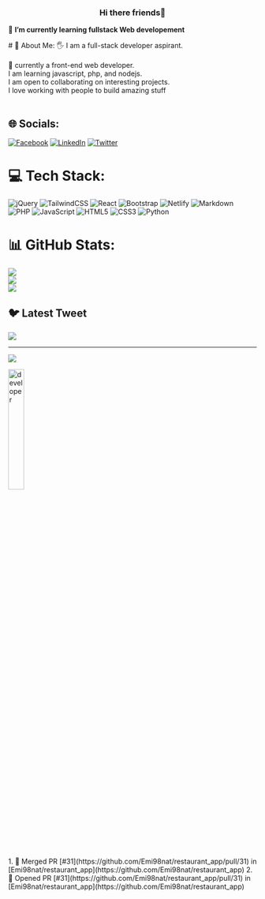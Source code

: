 <h3 align="center"> Hi there friends👋 </h3>
<p>
 🌱 <b>I’m currently learning fullstack Web developement</b> <br/>
 <p>
 # 💫 About Me:
🖐 I am a full-stack developer aspirant.<br><br>🎀 currently a front-end web developer.<br>I am learning javascript, php, and nodejs.<br>I am open to collaborating on interesting projects.<br>I love working with people to build amazing stuff<br><br>


## 🌐 Socials:
[![Facebook](https://img.shields.io/badge/Facebook-%231877F2.svg?logo=Facebook&logoColor=white)](https://facebook.com/https://www.facebook.com/profile.php?id=1000678656736) [![LinkedIn](https://img.shields.io/badge/LinkedIn-%230077B5.svg?logo=linkedin&logoColor=white)](https://linkedin.com/in/https://www.linkedin.com/in/emmanuel-ezulumike-15b97b215) [![Twitter](https://img.shields.io/badge/Twitter-%231DA1F2.svg?logo=Twitter&logoColor=white)](https://twitter.com/https://twitter.com/EmmanityEzulum1) 

# 💻 Tech Stack:
![jQuery](https://img.shields.io/badge/jquery-%230769AD.svg?style=for-the-badge&logo=jquery&logoColor=white) ![TailwindCSS](https://img.shields.io/badge/tailwindcss-%2338B2AC.svg?style=for-the-badge&logo=tailwind-css&logoColor=white) ![React](https://img.shields.io/badge/react-%2320232a.svg?style=for-the-badge&logo=react&logoColor=%2361DAFB) ![Bootstrap](https://img.shields.io/badge/bootstrap-%23563D7C.svg?style=for-the-badge&logo=bootstrap&logoColor=white) ![Netlify](https://img.shields.io/badge/netlify-%23000000.svg?style=for-the-badge&logo=netlify&logoColor=#00C7B7) ![Markdown](https://img.shields.io/badge/markdown-%23000000.svg?style=for-the-badge&logo=markdown&logoColor=white) ![PHP](https://img.shields.io/badge/php-%23777BB4.svg?style=for-the-badge&logo=php&logoColor=white) ![JavaScript](https://img.shields.io/badge/javascript-%23323330.svg?style=for-the-badge&logo=javascript&logoColor=%23F7DF1E) ![HTML5](https://img.shields.io/badge/html5-%23E34F26.svg?style=for-the-badge&logo=html5&logoColor=white) ![CSS3](https://img.shields.io/badge/css3-%231572B6.svg?style=for-the-badge&logo=css3&logoColor=white) ![Python](https://img.shields.io/badge/python-3670A0?style=for-the-badge&logo=python&logoColor=ffdd54)
# 📊 GitHub Stats:
![](https://github-readme-stats.vercel.app/api?username=Emi98nat&theme=dark&hide_border=false&include_all_commits=false&count_private=false)<br/>
![](https://github-readme-streak-stats.herokuapp.com/?user=Emi98nat&theme=dark&hide_border=false)<br/>
![](https://github-readme-stats.vercel.app/api/top-langs/?username=Emi98nat&theme=dark&hide_border=false&include_all_commits=false&count_private=false&layout=compact)

## 🐦 Latest Tweet
[![](https://gtce.itsvg.in/api?username=https://twitter.com/EmmanityEzulum1)](https://github.com/VishwaGauravIn/github-twitter-card-embed)

---
[![](https://visitcount.itsvg.in/api?id=Emi98nat&icon=0&color=0)](https://visitcount.itsvg.in)

<!-- Proudly created with GPRM ( https://gprm.itsvg.in ) -->
 <p>
<img width="25%" src="https://user-images.githubusercontent.com/84425318/190880587-c5aea438-efab-4213-b56f-5961a6a723ee.gif" alt="developer"
"/>
</p>
<!--START_SECTION:activity-->
1. 🎉 Merged PR [#31](https://github.com/Emi98nat/restaurant_app/pull/31) in [Emi98nat/restaurant_app](https://github.com/Emi98nat/restaurant_app)
2. 💪 Opened PR [#31](https://github.com/Emi98nat/restaurant_app/pull/31) in [Emi98nat/restaurant_app](https://github.com/Emi98nat/restaurant_app)
<!--END_SECTION:activity-->
<!--
**Emi98nat/Emi98nat** is a ✨ _special_ ✨ repository because its `README.md` (this file) appears on your GitHub profile.

Here are some ideas to get you started:

- 🔭 I’m currently working on Restaurant app
- 🌱 I’m currently learning fullstack Web developement
- 👯 I’m looking to collaborate on ...
- 🤔 I’m looking for help with ...
- 💬 Ask me about ...
- 📫 How to reach me: ...
- 😄 Pronouns: ...
- ⚡ Fun fact: ...
-->
